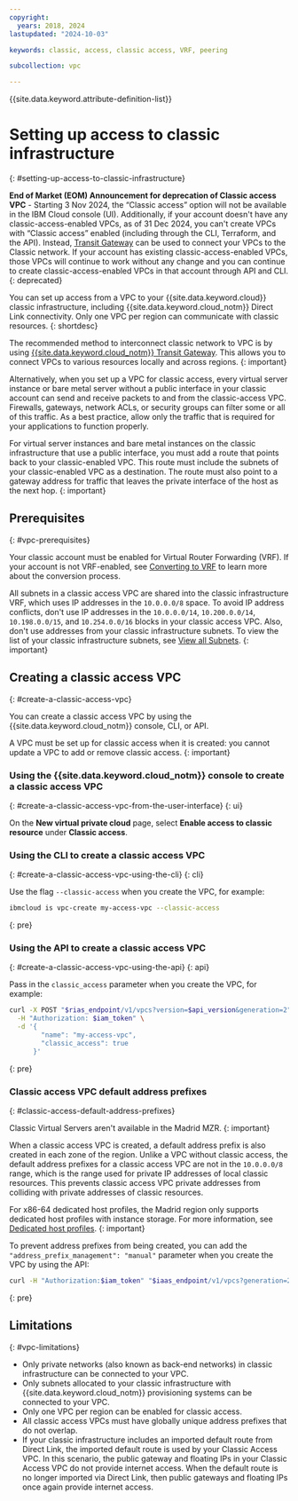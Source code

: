 ```yaml
---
copyright:
  years: 2018, 2024
lastupdated: "2024-10-03"

keywords: classic, access, classic access, VRF, peering

subcollection: vpc

---
```


{{site.data.keyword.attribute-definition-list}}

# Setting up access to classic infrastructure
{: #setting-up-access-to-classic-infrastructure}
 
**End of Market (EOM) Announcement for deprecation of Classic access VPC** - Starting 3 Nov 2024, the “Classic access” option will not be available in the IBM Cloud console (UI). Additionally, if your account doesn't have any classic-access-enabled VPCs, as of 31 Dec 2024, you can't create VPCs with “Classic access” enabled (including through the CLI, Terraform, and the API). Instead, [Transit Gateway](/docs/transit-gateway?topic=transit-gateway-getting-started) can be used to connect your VPCs to the Classic network. If your account has existing classic-access-enabled VPCs, those VPCs will continue to work without any change and you can continue to create classic-access-enabled VPCs in that account through API and CLI.
{: deprecated} 
  
You can set up access from a VPC to your {{site.data.keyword.cloud}} classic infrastructure, including {{site.data.keyword.cloud_notm}} Direct Link connectivity. Only one VPC per region can communicate with classic resources.
{: shortdesc}

The recommended method to interconnect classic network to VPC is by using [{{site.data.keyword.cloud_notm}} Transit Gateway](/docs/transit-gateway?topic=transit-gateway-getting-started). This allows you to connect VPCs to various resources locally and across regions.
{: important}

Alternatively, when you set up a VPC for classic access, every virtual server instance or bare metal server without a public interface in your classic account can send and receive packets to and from the classic-access VPC. Firewalls, gateways, network ACLs, or security groups can filter some or all of this traffic. As a best practice, allow only the traffic that is required for your applications to function properly.

For virtual server instances and bare metal instances on the classic infrastructure that use a public interface, you must add a route that points back to your classic-enabled VPC. This route must include the subnets of your classic-enabled VPC as a destination. The route must also point to a gateway address for traffic that leaves the private interface of the host as the next hop.
{: important}

## Prerequisites
{: #vpc-prerequisites}

Your classic account must be enabled for Virtual Router Forwarding (VRF). If your account is not VRF-enabled, see [Converting to VRF](/docs/account?topic=account-vrf-service-endpoint#vrf) to learn more about the conversion process.

All subnets in a classic access VPC are shared into the classic infrastructure VRF, which uses IP addresses in the `10.0.0.0/8` space. To avoid IP address conflicts, don't use IP addresses in the `10.0.0.0/14`, `10.200.0.0/14`, `10.198.0.0/15`, and `10.254.0.0/16` blocks in your classic access VPC. Also, don't use addresses from your classic infrastructure subnets. To view the list of your classic infrastructure subnets, see [View all Subnets](/docs/subnets?topic=subnets-view-all-subnets).
{: important}

## Creating a classic access VPC
{: #create-a-classic-access-vpc}

You can create a classic access VPC by using the {{site.data.keyword.cloud_notm}} console, CLI, or API.

A VPC must be set up for classic access when it is created: you cannot update a VPC to add or remove classic access.
{: important}

### Using the {{site.data.keyword.cloud_notm}} console to create a classic access VPC
{: #create-a-classic-access-vpc-from-the-user-interface}
{: ui}

On the **New virtual private cloud** page, select **Enable access to classic resource** under **Classic access**.

### Using the CLI to create a classic access VPC
{: #create-a-classic-access-vpc-using-the-cli}
{: cli}

Use the flag `--classic-access` when you create the VPC, for example:

```sh
ibmcloud is vpc-create my-access-vpc --classic-access
```
{: pre}


### Using the API to create a classic access VPC
{: #create-a-classic-access-vpc-using-the-api}
{: api}

Pass in the `classic_access` parameter when you create the VPC, for example:

```bash
curl -X POST "$rias_endpoint/v1/vpcs?version=$api_version&generation=2" \
  -H "Authorization: $iam_token" \
  -d '{
        "name": "my-access-vpc",
        "classic_access": true
      }'
```
{: pre}


### Classic access VPC default address prefixes
{: #classic-access-default-address-prefixes}

Classic Virtual Servers aren't available in the Madrid MZR.
{: important}

When a classic access VPC is created, a default address prefix is also created in each zone of the region. Unlike a VPC without classic access, the default address prefixes for a classic access VPC are not in the `10.0.0.0/8` range, which is the range used for private IP addresses of local classic resources. This prevents classic access VPC private addresses from colliding with private addresses of classic resources.

For x86-64 dedicated host profiles, the Madrid region only supports dedicated host profiles with instance storage. For more information, see [Dedicated host profiles](/docs/vpc?topic=vpc-dh-profiles&interface=ui).
{: important}

To prevent address prefixes from being created, you can add the `"address_prefix_management": "manual"` parameter when you create the VPC by using the API:

```bash
curl -H "Authorization:$iam_token" "$iaas_endpoint/v1/vpcs?generation=2&version=$api_version" -X POST -d '{ "name": "my-access-vpc", "address_prefix_management": "manual", "classic_access": true}'
```
{: pre}


## Limitations
{: #vpc-limitations}

* Only private networks (also known as back-end networks) in classic infrastructure can be connected to your VPC.
* Only subnets allocated to your classic infrastructure with {{site.data.keyword.cloud_notm}} provisioning systems can be connected to your VPC.
* Only one VPC per region can be enabled for classic access.
* All classic access VPCs must have globally unique address prefixes that do not overlap.
* If your classic infrastructure includes an imported default route from Direct Link, the imported default route is used by your Classic Access VPC. In this scenario, the public gateway and floating IPs in your Classic Access VPC do not provide internet access. When the default route is no longer imported via Direct Link, then public gateways and floating IPs once again provide internet access.
